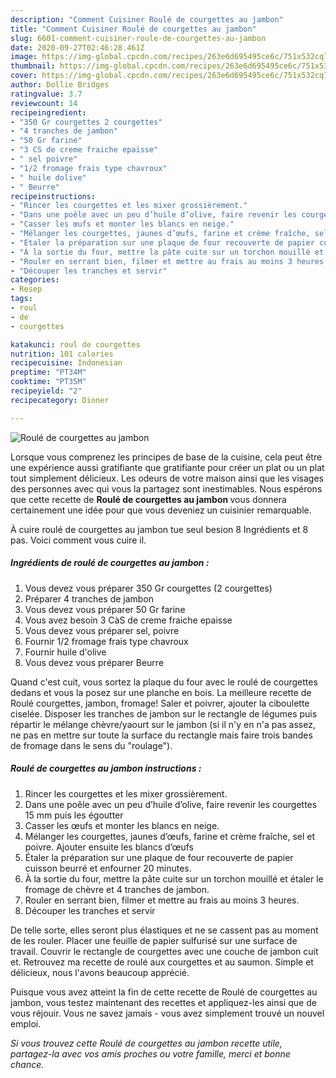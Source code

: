 ```yaml
---
description: "Comment Cuisiner Roulé de courgettes au jambon"
title: "Comment Cuisiner Roulé de courgettes au jambon"
slug: 6601-comment-cuisiner-roule-de-courgettes-au-jambon
date: 2020-09-27T02:46:28.461Z
image: https://img-global.cpcdn.com/recipes/263e6d695495ce6c/751x532cq70/roule-de-courgettes-au-jambon-photo-principale-de-la-recette.jpg
thumbnail: https://img-global.cpcdn.com/recipes/263e6d695495ce6c/751x532cq70/roule-de-courgettes-au-jambon-photo-principale-de-la-recette.jpg
cover: https://img-global.cpcdn.com/recipes/263e6d695495ce6c/751x532cq70/roule-de-courgettes-au-jambon-photo-principale-de-la-recette.jpg
author: Dollie Bridges
ratingvalue: 3.7
reviewcount: 14
recipeingredient:
- "350 Gr courgettes 2 courgettes"
- "4 tranches de jambon"
- "50 Gr farine"
- "3 CS de creme fraiche epaisse"
- " sel poivre"
- "1/2 fromage frais type chavroux"
- " huile dolive"
- " Beurre"
recipeinstructions:
- "Rincer les courgettes et les mixer grossièrement."
- "Dans une poêle avec un peu d’huile d’olive, faire revenir les courgettes 15 mm puis les égoutter"
- "Casser les œufs et monter les blancs en neige."
- "Mélanger les courgettes, jaunes d’œufs, farine et crème fraîche, sel et poivre. Ajouter ensuite les blancs d’œufs"
- "Étaler la préparation sur une plaque de four recouverte de papier cuisson beurré et enfourner 20 minutes."
- "À la sortie du four, mettre la pâte cuite sur un torchon mouillé et étaler le fromage de chèvre et 4 tranches de jambon."
- "Rouler en serrant bien, filmer et mettre au frais au moins 3 heures."
- "Découper les tranches et servir"
categories:
- Resep
tags:
- roul
- de
- courgettes

katakunci: roul de courgettes 
nutrition: 101 calories
recipecuisine: Indonesian
preptime: "PT34M"
cooktime: "PT35M"
recipeyield: "2"
recipecategory: Dinner

---
```



![Roulé de courgettes au jambon](https://img-global.cpcdn.com/recipes/263e6d695495ce6c/751x532cq70/roule-de-courgettes-au-jambon-photo-principale-de-la-recette.jpg)

Lorsque vous comprenez les principes de base de la cuisine, cela peut être une expérience aussi gratifiante que gratifiante pour créer un plat ou un plat tout simplement délicieux. Les odeurs de votre maison ainsi que les visages des personnes avec qui vous la partagez sont inestimables. Nous espérons que cette recette de <strong> Roulé de courgettes au jambon </strong> vous donnera certainement une idée pour que vous deveniez un cuisinier remarquable.

<!--inarticleads1-->

À cuire roulé de courgettes au jambon tue seul besion 8 Ingrédients et 8 pas. Voici comment vous cuire il.

##### Ingrédients de roulé de courgettes au jambon :

1. Vous devez vous préparer 350 Gr courgettes (2 courgettes)
1. Préparer 4 tranches de jambon
1. Vous devez vous préparer 50 Gr farine
1. Vous avez besoin 3 CàS de creme fraiche epaisse
1. Vous devez vous préparer  sel, poivre
1. Fournir 1/2 fromage frais type chavroux
1. Fournir  huile d&#39;olive
1. Vous devez vous préparer  Beurre


Quand c&#39;est cuit, vous sortez la plaque du four avec le roulé de courgettes dedans et vous la posez sur une planche en bois. La meilleure recette de Roulé courgettes, jambon, fromage! Saler et poivrer, ajouter la ciboulette ciselée. Disposer les tranches de jambon sur le rectangle de légumes puis répartir le mélange chèvre/yaourt sur le jambon (si il n&#39;y en n&#39;a pas assez, ne pas en mettre sur toute la surface du rectangle mais faire trois bandes de fromage dans le sens du &#34;roulage&#34;). 

<!--inarticleads2-->

##### Roulé de courgettes au jambon instructions :

1. Rincer les courgettes et les mixer grossièrement.
1. Dans une poêle avec un peu d’huile d’olive, faire revenir les courgettes 15 mm puis les égoutter
1. Casser les œufs et monter les blancs en neige.
1. Mélanger les courgettes, jaunes d’œufs, farine et crème fraîche, sel et poivre. Ajouter ensuite les blancs d’œufs
1. Étaler la préparation sur une plaque de four recouverte de papier cuisson beurré et enfourner 20 minutes.
1. À la sortie du four, mettre la pâte cuite sur un torchon mouillé et étaler le fromage de chèvre et 4 tranches de jambon.
1. Rouler en serrant bien, filmer et mettre au frais au moins 3 heures.
1. Découper les tranches et servir


De telle sorte, elles seront plus élastiques et ne se cassent pas au moment de les rouler. Placer une feuille de papier sulfurisé sur une surface de travail. Couvrir le rectangle de courgettes avec une couche de jambon cuit et. Retrouvez ma recette de roulé aux courgettes et au saumon. Simple et délicieux, nous l&#39;avons beaucoup apprécié. 

<!--inarticleads1-->

<p>
Puisque vous avez atteint la fin de cette recette de Roulé de courgettes au jambon, vous testez maintenant des recettes et appliquez-les ainsi que de vous réjouir. Vous ne savez jamais - vous avez simplement trouvé un nouvel emploi.
</p>

<p>
<i>Si vous trouvez cette Roulé de courgettes au jambon recette utile, partagez-la avec vos amis proches ou votre famille, merci et bonne chance.</i>
</p>
